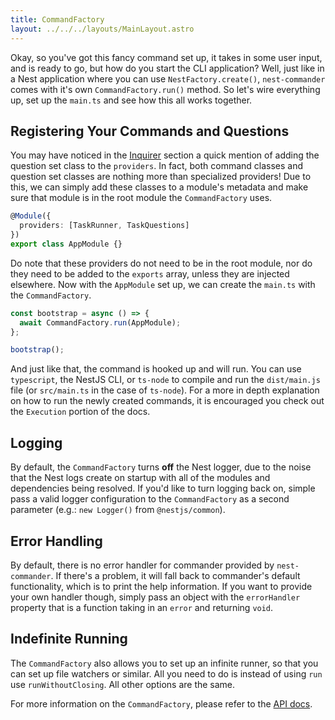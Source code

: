 ```yaml
---
title: CommandFactory
layout: ../../../layouts/MainLayout.astro
---
```


Okay, so you've got this fancy command set up, it takes in some user input, and is ready to go, but how do you start the CLI application? Well, just like in a Nest application where you can use `NestFactory.create()`, `nest-commander` comes with it's own `CommandFactory.run()` method. So let's wire everything up, set up the `main.ts` and see how this all works together.

## Registering Your Commands and Questions

You may have noticed in the [Inquirer](./inquirer.md) section a quick mention of adding the question set class to the `providers`. In fact, both command classes and question set classes are nothing more than specialized providers! Due to this, we can simply add these classes to a module's metadata and make sure that module is in the root module the `CommandFactory` uses.

```typescript title="src/app.module.ts"
@Module({
  providers: [TaskRunner, TaskQuestions]
})
export class AppModule {}
```

Do note that these providers do not need to be in the root module, nor do they need to be added to the `exports` array, unless they are injected elsewhere. Now with the `AppModule` set up, we can create the `main.ts` with the `CommandFactory`.

```typescript title="src/main.ts"
const bootstrap = async () => {
  await CommandFactory.run(AppModule);
};

bootstrap();
```

And just like that, the command is hooked up and will run. You can use `typescript`, the NestJS CLI, or `ts-node` to compile and run the `dist/main.js` file (or `src/main.ts` in the case of `ts-node`). For a more in depth explanation on how to run the newly created commands, it is encouraged you check out the `Execution` portion of the docs.

## Logging

By default, the `CommandFactory` turns **off** the Nest logger, due to the noise that the Nest logs create on startup with all of the modules and dependencies being resolved. If you'd like to turn logging back on, simple pass a valid logger configuration to the `CommandFactory` as a second parameter (e.g.: `new Logger()` from `@nestjs/common`).

## Error Handling

By default, there is no error handler for commander provided by `nest-commander`. If there's a problem, it will fall back to commander's default functionality, which is to print the help information. If you want to provide your own handler though, simply pass an object with the `errorHandler` property that is a function taking in an `error` and returning `void`.

## Indefinite Running

The `CommandFactory` also allows you to set up an infinite runner, so that you can set up file watchers or similar. All you need to do is instead of using `run` use `runWithoutClosing`. All other options are the same.

For more information on the `CommandFactory`, please refer to the [API docs](../api.md#commandfactory).
